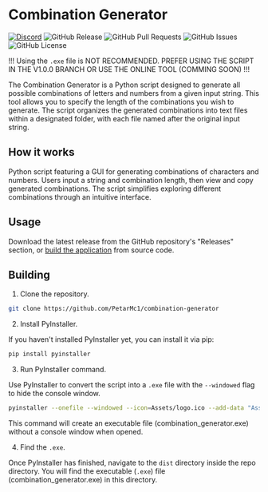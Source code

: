 # Combination Generator
[![Discord](https://img.shields.io/discord/1217057211575042058?logo=Discord&label=Discord&color=blue)](https://discord.gg/8Ab2uuqSYE)
![GitHub Release](https://img.shields.io/github/v/release/PetarMc1/combination-generator?include_prereleases&logo=github&color=red)
![GitHub Pull Requests](https://img.shields.io/github/issues-pr/PetarMc1/combination-generator?logo=github)
![GitHub Issues](https://img.shields.io/github/issues/PetarMc1/combination-generator?logo=github)
![GitHub License](https://img.shields.io/github/license/PetarMc1/combination-generator?color=blue)


!!! Using the `.exe` file is NOT RECOMMENDED. PREFER USING THE SCRIPT IN THE V1.0.0 BRANCH OR USE THE ONLINE TOOL (COMMING SOON) !!!

The Combination Generator is a Python script designed to generate all possible combinations of letters and numbers from a given input string. This tool allows you to specify the 
length of the combinations you wish to generate. The script organizes the generated combinations into text files within a designated folder, with each file named after the 
original input string.


## How it works
Python script featuring a GUI for generating combinations of characters and numbers. Users input a string and combination length, then view and copy generated combinations.
The script simplifies exploring different combinations through an intuitive interface.


## Usage

Download the latest release from the GitHub repository's "Releases" section,
or [build the application](#building) from source code.


## Building

1. Clone the repository.

```bash
git clone https://github.com/PetarMc1/combination-generator
```



2. Install PyInstaller.

If you haven't installed PyInstaller yet, you can install it via pip:

```bash
pip install pyinstaller
```




3. Run PyInstaller command.

Use PyInstaller to convert the script into a `.exe` file with the `--windowed` flag to hide the console window.

```bash
pyinstaller --onefile --windowed --icon=Assets/logo.ico --add-data "Assets/logo.ico;Assets" combination_generator.py
```
This command will create an executable file (combination_generator.exe) without a console window when opened.




4. Find the `.exe`.

Once PyInstaller has finished, navigate to the `dist` directory inside the repo directory. You will find the executable (`.exe`) file (combination_generator.exe) in this directory.

